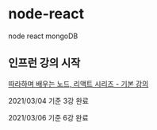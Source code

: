 # node-react
node react mongoDB


## 인프런 강의 시작
[따라하며 배우는 노드, 리액트 시리즈 - 기본 강의](https://www.inflearn.com/course/따라하며-배우는-노드-리액트-기본)

2021/03/04 기준
3강 완료

2021/03/06 기준
6강 완료
